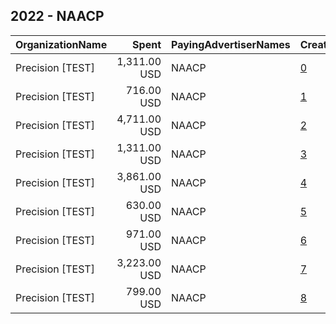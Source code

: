 ## 2022 - NAACP 
|OrganizationName|Spent|PayingAdvertiserNames|CreativeUrls|Impressions|Genders|AgeBrackets|CountryCodes|BillingAddresses|CandidateBallotInformation|
|:---|---:|:---|:---|---:|:---|:---|:---|:---|:---|
|Precision [TEST]|1,311.00 USD|NAACP|[0](https://www.snap.com/political-ads/asset/45e37f9c7f000a57ffb1af877a8f3971ef93d2da1ce019afc330e217b0c4f1eb?mediaType=png)|411,695||18+|united states|"1121 14th Street NW Suite 700,Washington,20005,US"||
|Precision [TEST]|716.00 USD|NAACP|[1](https://www.snap.com/political-ads/asset/fe8b4f11733aba3dc47eeeac914ecd27be32ae818af6cd7a15b509406869f65c?mediaType=png)|222,773||18+|united states|"1121 14th Street NW Suite 700,Washington,20005,US"||
|Precision [TEST]|4,711.00 USD|NAACP|[2](https://www.snap.com/political-ads/asset/0ae35ad8afc651597cc645db7f0bde4d8295712e8a428f6be9a94d0bddf568a1?mediaType=png)|1,473,387||18+|united states|"1121 14th Street NW Suite 700,Washington,20005,US"||
|Precision [TEST]|1,311.00 USD|NAACP|[3](https://www.snap.com/political-ads/asset/1232e295a7c4a8150b9962470a48606865c7967cd7521162c556ba1ed930bec8?mediaType=png)|416,721||18+|united states|"1121 14th Street NW Suite 700,Washington,20005,US"||
|Precision [TEST]|3,861.00 USD|NAACP|[4](https://www.snap.com/political-ads/asset/6de272abf6310ce1131e28def6b4dd7ec7415bd23007b34c766de84012a4b3b0?mediaType=png)|1,181,810||18+|united states|"1121 14th Street NW Suite 700,Washington,20005,US"||
|Precision [TEST]|630.00 USD|NAACP|[5](https://www.snap.com/political-ads/asset/c6cfcaf1cf6a7a1feb2c3a0da425a20257d74dd3e51d42afb811ed3781ab408e?mediaType=png)|194,269||18+|united states|"1121 14th Street NW Suite 700,Washington,20005,US"||
|Precision [TEST]|971.00 USD|NAACP|[6](https://www.snap.com/political-ads/asset/e7d138764665b80e2c4af85dcce42ac55ac6b466a49c686e887220d9dcd6235f?mediaType=png)|313,076||18+|united states|"1121 14th Street NW Suite 700,Washington,20005,US"||
|Precision [TEST]|3,223.00 USD|NAACP|[7](https://www.snap.com/political-ads/asset/72cc6f6c7e146c11bcfcc7e968d590fae8a0bbaacb195176eb92ff6de99a04f0?mediaType=png)|1,004,599||18+|united states|"1121 14th Street NW Suite 700,Washington,20005,US"||
|Precision [TEST]|799.00 USD|NAACP|[8](https://www.snap.com/political-ads/asset/30fc5390bb36369bfe70e01e641664805fa27124d9661010c337c019da3955b9?mediaType=png)|234,983||18+|united states|"1121 14th Street NW Suite 700,Washington,20005,US"||
